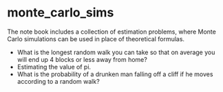 # monte_carlo_sims

The note book includes a collection of estimation problems, where Monte Carlo simulations can be used in place of theoretical formulas.

- What is the longest random walk you can take so that on average you will end up 4 blocks or less away from home?
- Estimating the value of pi.
- What is the probability of a drunken man falling off a cliff if he moves according to a random walk?


